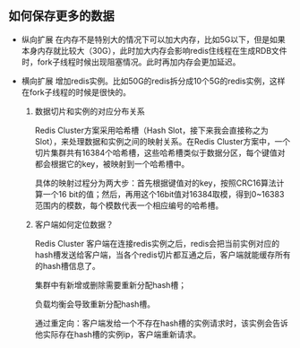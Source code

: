 ## 如何保存更多的数据
- 纵向扩展
    在内存不是特别大的情况下可以加大内存，比如5G以下，但是如果本身内存就比较大（30G），此时加大内存会影响redis住线程在生成RDB文件时，fork子线程时候出现阻塞情况。此时再加内存会更加延迟。

- 横向扩展
    增加redis实例。比如50G的redis拆分成10个5G的redis实例，这样在fork子线程的时候是很快的。

    1. 数据切片和实例的对应分布关系 


        Redis Cluster方案采用哈希槽（Hash Slot，接下来我会直接称之为Slot），来处理数据和实例之间的映射关系。在Redis Cluster方案中，一个切片集群共有16384个哈希槽，这些哈希槽类似于数据分区，每个键值对都会根据它的key，被映射到一个哈希槽中。

        具体的映射过程分为两大步：首先根据键值对的key，按照CRC16算法计算一个16 bit的值；然后，再用这个16bit值对16384取模，得到0~16383范围内的模数，每个模数代表一个相应编号的哈希槽。

    2. 客户端如何定位数据？  

        Redis Cluster 客户端在连接redis实例之后，redis会把当前实例对应的hash槽发送给客户端，当各个redis切片都互通之后，客户端就能缓存所有的hash槽信息了。

        集群中有新增或删除需要重新分配hash槽；

        负载均衡会导致重新分配hash槽。

        通过重定向：客户端发给一个不存在hash槽的实例请求时，该实例会告诉他实际存在hash槽的实例ip，客户端重新请求。


